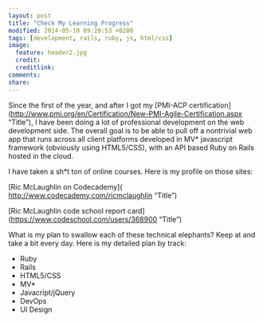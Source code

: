 ```yaml
---
layout: post
title: "Check My Learning Progress"
modified: 2014-05-10 09:20:53 +0200
tags: [development, rails, ruby, js, html/css]
image:
  feature: header2.jpg
  credit: 
  creditlink: 
comments: 
share: 
---
```

Since the first of the year, and after I got my [PMI-ACP certification](http://www.pmi.org/en/Certification/New-PMI-Agile-Certification.aspx “Title”), I have been doing a lot of professional development on the web development side. The overall goal is to be able to pull off a nontrivial web app that runs across all client platforms developed in MV* javascript framework (obviously using HTML5/CSS), with an API based Ruby on Rails hosted in the cloud. 

I have taken a sh*t ton of online courses. Here is my profile on those sites:

[Ric McLaughlin on Codecademy]( http://www.codecademy.com/ricmclaughlin “Title”)

[Ric McLaughlin code school report card](https://www.codeschool.com/users/368900 “Title”)

What is my plan to swallow each of these technical elephants? Keep at and take a bit every day. Here is my detailed plan by track:

* Ruby 
* Rails
* HTML5/CSS
* MV*
* Javacript/jQuery
* DevOps
* UI Design